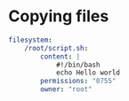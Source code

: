 # Copying files

```yaml
filesystem:
    /root/script.sh:
        content: |
            #!/bin/bash
            echo Hello world
        permissions: "0755"
        owner: "root"
```

